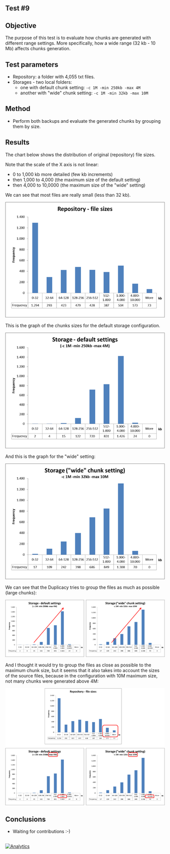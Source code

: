 ## Test #9

## Objective

The purpose of this test is to evaluate how chunks are generated with different range settings. More specifically, how a wide range (32 kb - 10 Mb) affects chunks generation.

## Test parameters

* Repository: a folder with 4,055 txt files.
* Storages - two local folders:
	* one with default chunk setting: ```-c 1M -min 250kb -max 4M```
	* another with "wide" chunk setting: ```-c 1M -min 32kb -max 10M```
	
## Method

* Perform both backups and evaluate the generated chunks by grouping them by size.

## Results

The chart below shows the distribution of original (repository) file sizes. 

Note that the scale of the X axis is not linear:
- 0 to 1,000 kb more detailed (few kb increments)
- then 1,000 to 4,000 (the maximum size of the default setting)
- then 4,000 to 10,0000 (the maximum size of the "wide" setting)

We can see that most files are really small (less than 32 kb).

![chart01][1]

This is the graph of the chunks sizes for the default storage configuration. 

![chart02][2]

And this is the graph for the "wide" setting:

![chart03][3]

We can see that the Duplicacy tries to group the files as much as possible (large chunks):

![chart04][4]

And I thought it would try to group the files as close as possible to the maximum chunk size, but it seems that it also takes into account the sizes of the source files, because in the configuration with 10M maximum size, not many chunks were generated above 4M:

![chart05][5]


## Conclusions

* Waiting for contributions  :-)

## 

  [1]: https://raw.githubusercontent.com/TowerBR/backup_software_testing/master/images/test09/chart01.png
  [2]: https://raw.githubusercontent.com/TowerBR/backup_software_testing/master/images/test09/chart02.png
  [3]: https://raw.githubusercontent.com/TowerBR/backup_software_testing/master/images/test09/chart03.png
  [4]: https://raw.githubusercontent.com/TowerBR/backup_software_testing/master/images/test09/chart04.png
  [5]: https://raw.githubusercontent.com/TowerBR/backup_software_testing/master/images/test09/chart05.png
  
  [![Analytics](https://ga-beacon.appspot.com/UA-113708097-1/test_09?pixel)](https://github.com/igrigorik/ga-beacon)
